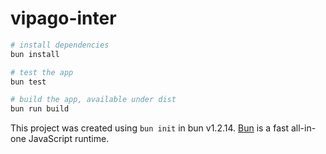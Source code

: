 # vipago-inter

```bash
# install dependencies
bun install

# test the app
bun test

# build the app, available under dist
bun run build
```

This project was created using `bun init` in bun v1.2.14. [Bun](https://bun.sh) is a fast all-in-one JavaScript runtime.
